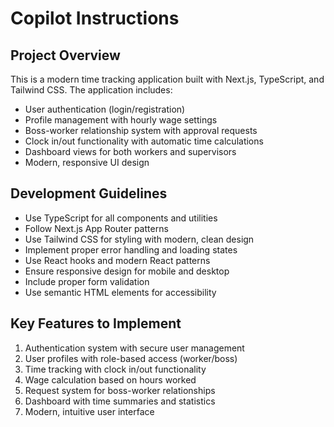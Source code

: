# Copilot Instructions

<!-- Use this file to provide workspace-specific custom instructions to Copilot. For more details, visit https://code.visualstudio.com/docs/copilot/copilot-customization#_use-a-githubcopilotinstructionsmd-file -->

## Project Overview
This is a modern time tracking application built with Next.js, TypeScript, and Tailwind CSS. The application includes:

- User authentication (login/registration)
- Profile management with hourly wage settings
- Boss-worker relationship system with approval requests
- Clock in/out functionality with automatic time calculations
- Dashboard views for both workers and supervisors
- Modern, responsive UI design

## Development Guidelines
- Use TypeScript for all components and utilities
- Follow Next.js App Router patterns
- Use Tailwind CSS for styling with modern, clean design
- Implement proper error handling and loading states
- Use React hooks and modern React patterns
- Ensure responsive design for mobile and desktop
- Include proper form validation
- Use semantic HTML elements for accessibility

## Key Features to Implement
1. Authentication system with secure user management
2. User profiles with role-based access (worker/boss)
3. Time tracking with clock in/out functionality
4. Wage calculation based on hours worked
5. Request system for boss-worker relationships
6. Dashboard with time summaries and statistics
7. Modern, intuitive user interface
